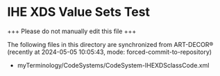 # IHE XDS Value Sets Test

+++ Please do not manually edit this file +++

The following files in this directory are synchronized from ART-DECOR® (recently at 2024-05-05 10:05:43, mode: forced-commit-to-repository)

* myTerminology/CodeSystems/CodeSystem-IHEXDSclassCode.xml
